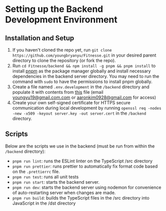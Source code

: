 # Setting up the Backend Development Environment

## Installation and Setup
1. If you haven't cloned the repo yet, run `git clone https://github.com/youngbryanyu/Fitnesse.git` in your desired parent directory to clone the repository (or fork the repo).
2. Run `cd Fitnesse/backend && npm install -g pnpm && pnpm install` to install [pnpm](https://pnpm.io/installation) as the package manager globally and install necessary dependencies in the backend server directory. You may need to run the command with `sudo` to have the permissions to install pnpm globally.
3. Create a file named `.env.development` in the `/backend` directory and populate it with contents from [this](https://docs.google.com/document/d/1v_2SooRcI1OW46AoKvayGLqSEkgcaWslZUnSvw_SDfc/edit) file (email youngyu19@gmail.com.com or aaronkim0928@gmail.com for access)
4. Create your own self-signed certificate for HTTPS secure communication during local development by running `openssl req -nodes -new -x509 -keyout server.key -out server.cert` in the `/backend` directory.

## Scripts
Below are the scripts we use in the backend (must be run from within the `/backend` directory):
- `pnpm run lint`: runs the ESLint linter on the TypeScript /src directory
- `pnpm run prettier`: runs prettier to automatically fix format code based on the `.prettierrc` file.
- `pnpm run test`: runs all unit tests
- `pnpm run start`: starts the backend server.
- `pnpm run dev`: starts the backend server using nodemon for convenience of auto-restarting server when changes are made. 
- `pnpm run build`: builds the TypeScript files in the /src directory into JavaScript in the /dst directory
